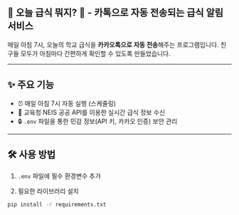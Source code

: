 ## 📢 오늘 급식 뭐지? 🍱 - 카톡으로 자동 전송되는 급식 알림 서비스

매일 아침 7시, 오늘의 학교 급식을 **카카오톡으로 자동 전송**해주는 프로그램입니다.
친구들 모두가 아침마다 간편하게 확인할 수 있도록 만들었습니다.

---

## ✨ 주요 기능

- ⏰ 매일 아침 7시 자동 실행 (스케줄링)
- 📡 교육청 NEIS 공공 API를 이용한 실시간 급식 정보 수신
- 🔒 `.env` 파일을 통한 민감 정보(API 키, 카카오 인증) 보안 관리

---

## 🛠️ 사용 방법

1. `.env` 파일에 필수 환경변수 추가

2. 필요한 라이브러리 설치

```bash
pip install -r requirements.txt
```
